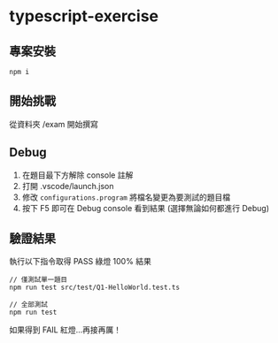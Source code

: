 # typescript-exercise

## 專案安裝
```
npm i
```

## 開始挑戰
從資料夾 /exam 開始撰寫

## Debug
1. 在題目最下方解除 console 註解
2. 打開 .vscode/launch.json
3. 修改 `configurations.program` 將檔名變更為要測試的題目檔
4. 按下 F5 即可在 Debug console 看到結果 (選擇無論如何都進行 Debug)

## 驗證結果
執行以下指令取得 PASS 綠燈 100% 結果
```
// 僅測試單一題目
npm run test src/test/Q1-HelloWorld.test.ts

// 全部測試
npm run test
```
如果得到 FAIL 紅燈...再接再厲！